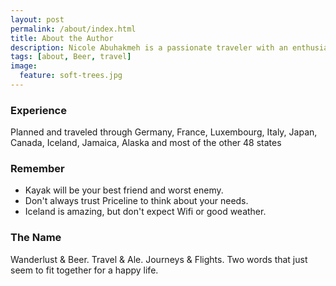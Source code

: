 ```yaml
---
layout: post
permalink: /about/index.html
title: About the Author
description: Nicole Abuhakmeh is a passionate traveler with an enthusiasm for craft beer, especially sours. 
tags: [about, Beer, travel]
image:
  feature: soft-trees.jpg
---
```


 

### Experience

Planned and traveled through Germany, France, Luxembourg, Italy, Japan, Canada, Iceland, Jamaica, Alaska and most of the other 48 states


### Remember
* Kayak will be your best friend and worst enemy.
* Don't always trust Priceline to think about your needs.
* Iceland is amazing, but don't expect Wifi or good weather.



### The Name
Wanderlust & Beer. Travel & Ale. Journeys & Flights. Two words that just seem to fit together for a happy life. 
